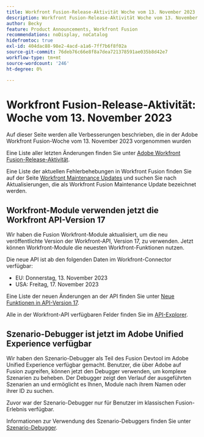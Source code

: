 ```yaml
---
title: Workfront Fusion-Release-Aktivität Woche vom 13. November 2023
description: Workfront Fusion-Release-Aktivität Woche vom 13. November 2023
author: Becky
feature: Product Announcements, Workfront Fusion
recommendations: noDisplay, noCatalog
hidefromtoc: true
exl-id: 404dac88-98e2-4acd-a1a6-7ff7b6f8f02a
source-git-commit: 76deb76c66e8f8a7dea721378591ae035b8d42e7
workflow-type: tm+mt
source-wordcount: '246'
ht-degree: 0%

---
```


# Workfront Fusion-Release-Aktivität: Woche vom 13. November 2023

Auf dieser Seite werden alle Verbesserungen beschrieben, die in der Adobe Workfront Fusion-Woche vom 13. November 2023 vorgenommen wurden

Eine Liste aller letzten Änderungen finden Sie unter [Adobe Workfront Fusion-Release-Aktivität](../../../product-announcements/product-releases/fusion-release-activity/fusion-release-activity.md).

Eine Liste der aktuellen Fehlerbehebungen in Workfront Fusion finden Sie auf der Seite [Workfront Maintenance Updates](https://experienceleague.adobe.com/docs/workfront-known-issues/releases/current-updates.html) und suchen Sie nach Aktualisierungen, die als Workfront Fusion Maintenance Update bezeichnet werden.

## Workfront-Module verwenden jetzt die Workfront API-Version 17

Wir haben die Fusion Workfront-Module aktualisiert, um die neu veröffentlichte Version der Workfront-API, Version 17, zu verwenden. Jetzt können Workfront-Module die neuesten Workfront-Funktionen nutzen.

Die neue API ist ab den folgenden Daten im Workfront-Connector verfügbar:

* EU: Donnerstag, 13. November 2023
* USA: Freitag, 17. November 2023

Eine Liste der neuen Änderungen an der API finden Sie unter [Neue Funktionen in API-Version 17](/help/quicksilver/wf-api/api/new-api-version-17.md).

Alle in der Workfront-API verfügbaren Felder finden Sie im [API-Explorer](https://developer.adobe.com/workfront/api-explorer).

## Szenario-Debugger ist jetzt im Adobe Unified Experience verfügbar

Wir haben den Szenario-Debugger als Teil des Fusion Devtool im Adobe Unified Experience verfügbar gemacht. Benutzer, die über Adobe auf Fusion zugreifen, können jetzt den Debugger verwenden, um komplexe Szenarien zu beheben. Der Debugger zeigt den Verlauf der ausgeführten Szenarien an und ermöglicht es Ihnen, Module nach ihrem Namen oder ihrer ID zu suchen.

Zuvor war der Szenario-Debugger nur für Benutzer im klassischen Fusion-Erlebnis verfügbar.

Informationen zur Verwendung des Szenario-Debuggers finden Sie unter [Szenario-Debugger](/help/quicksilver/workfront-fusion/scenarios/debug-scenarios-with-dev-tool.md#scenario-debugger).
